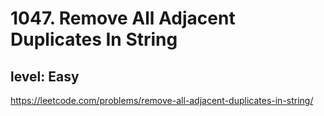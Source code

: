 # 1047. Remove All Adjacent Duplicates In String
## level: Easy

https://leetcode.com/problems/remove-all-adjacent-duplicates-in-string/
